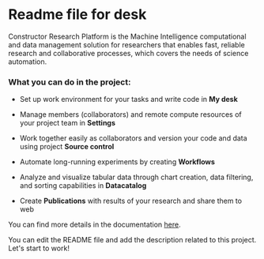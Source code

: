 
# Readme file for desk

Constructor Research Platform is the Machine Intelligence computational and data management solution for researchers that enables fast, reliable research and collaborative processes, which covers the needs of science automation.

### **What you can do in the project:**

- Set up work environment for your tasks and write code in **My desk**

- Manage members (collaborators) and remote compute resources of your project team in **Settings**

- Work together easily as collaborators and version your code and data using project **Source control**

- Automate long-running experiments by creating **Workflows**

- Analyze and visualize tabular data through chart creation, data filtering, and sorting capabilities in **Datacatalog**

- Create **Publications** with results of your research and share them to web

You can find more details in the documentation [here](https://docs.constructor.tech/articles/research-platform-user-guide).


You can edit the README file and add the description related to this project. Let's start to work!